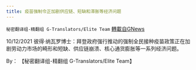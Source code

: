 ```yaml
---
title: 疫苗强制令正加剧供应链、短缺和滞胀等经济问题
---
```

`秘密翻译组-精翻组 G-Translators/Elite Team` [轉載自GNews](https://gnews.org/zh-hans/1601642/)

10/12/2021 彼得·纳瓦罗博士：拜登政府强行推动的强制全民接种疫苗政策正在加剧劳动力市场的畸形和短缺、供应链崩溃、核心通货膨胀等一系列经济问题。

By： 【秘密翻译组-精翻组 G-Translators/Elite Team】
